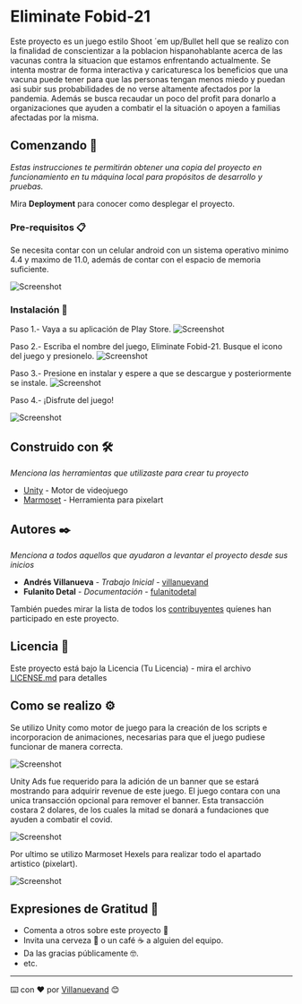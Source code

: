 # Eliminate Fobid-21

Este proyecto es un juego estilo Shoot ´em up/Bullet hell que se realizo con la finalidad de conscientizar a la poblacion hispanohablante acerca de las vacunas contra la situacion que estamos enfrentando actualmente. Se intenta mostrar de forma interactiva y caricaturesca los beneficios que una vacuna puede tener para que las personas tengan menos miedo y puedan asi subir sus probabilidades de no verse altamente afectados por la pandemia. Además se busca recaudar un poco del profit para donarlo a organizaciones que ayuden a combatir el la situación o apoyen a familias afectadas por la misma.

## Comenzando 🚀

_Estas instrucciones te permitirán obtener una copia del proyecto en funcionamiento en tu máquina local para propósitos de desarrollo y pruebas._

Mira **Deployment** para conocer como desplegar el proyecto.


### Pre-requisitos 📋

Se necesita contar con un celular android con un sistema operativo minimo 4.4 y maximo de 11.0, además de contar con el espacio de memoria suficiente.

![Screenshot](androidicon.png)

### Instalación 🔧

Paso 1.- Vaya a su aplicación de Play Store.
![Screenshot](SS1.jpg)

Paso 2.- Escriba el nombre del juego, Eliminate Fobid-21. Busque el icono del juego y presionelo.
![Screenshot](SS2.jpg)

Paso 3.- Presione en instalar y espere a que se descargue y posteriormente se instale.
![Screenshot](SS3.jpg)

Paso 4.- ¡Disfrute del juego!

![Screenshot](SS4.jpg)

## Construido con 🛠️

_Menciona las herramientas que utilizaste para crear tu proyecto_

* [Unity](http://www.unity.com) - Motor de videojuego
* [Marmoset](https://marmoset.co/hexels/) - Herramienta para pixelart

## Autores ✒️

_Menciona a todos aquellos que ayudaron a levantar el proyecto desde sus inicios_

* **Andrés Villanueva** - *Trabajo Inicial* - [villanuevand](https://github.com/villanuevand)
* **Fulanito Detal** - *Documentación* - [fulanitodetal](#fulanito-de-tal)

También puedes mirar la lista de todos los [contribuyentes](https://github.com/your/project/contributors) quíenes han participado en este proyecto. 

## Licencia 📄

Este proyecto está bajo la Licencia (Tu Licencia) - mira el archivo [LICENSE.md](LICENSE.md) para detalles

## Como se realizo ⚙️

Se utilizo Unity como motor de juego para la creación de los scripts e incorporacion de animaciones, necesarias para que el juego pudiese funcionar de manera correcta.

![Screenshot](unityicon.png)

Unity Ads fue requerido para la adición de un banner que se estará mostrando para adquirir revenue de este juego. El juego contara con una unica transacción opcional para remover el banner. Esta transacción costara 2 dolares, de los cuales la mitad se donará a fundaciones que ayuden a combatir el covid. 

![Screenshot](unityads.png)

Por ultimo se utilizo Marmoset Hexels para realizar todo el apartado artistico (pixelart).

![Screenshot](marmoset.png)
## Expresiones de Gratitud 🎁

* Comenta a otros sobre este proyecto 📢
* Invita una cerveza 🍺 o un café ☕ a alguien del equipo. 
* Da las gracias públicamente 🤓.
* etc.



---
⌨️ con ❤️ por [Villanuevand](https://github.com/Villanuevand) 😊